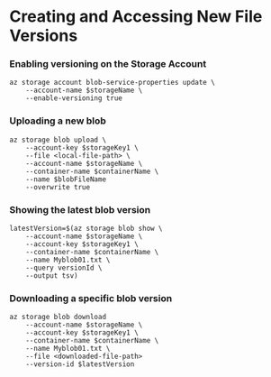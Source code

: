 # Creating and Accessing New File Versions


### Enabling versioning on the Storage Account
```
az storage account blob-service-properties update \
    --account-name $storageName \
    --enable-versioning true 
```

### Uploading a new blob
```
az storage blob upload \
    --account-key $storageKey1 \
    --file <local-file-path> \
    --account-name $storageName \
    --container-name $containerName \
    --name $blobFileName
    --overwrite true
```

### Showing the latest blob version
```
latestVersion=$(az storage blob show \
    --account-name $storageName \
    --account-key $storageKey1 \
    --container-name $containerName \
    --name Myblob01.txt \
    --query versionId \
    --output tsv)
```

### Downloading a specific blob version
```
az storage blob download 
    --account-name $storageName \
    --account-key $storageKey1 \
    --container-name $containerName \
    --name Myblob01.txt \
    --file <downloaded-file-path> 
    --version-id $latestVersion
```